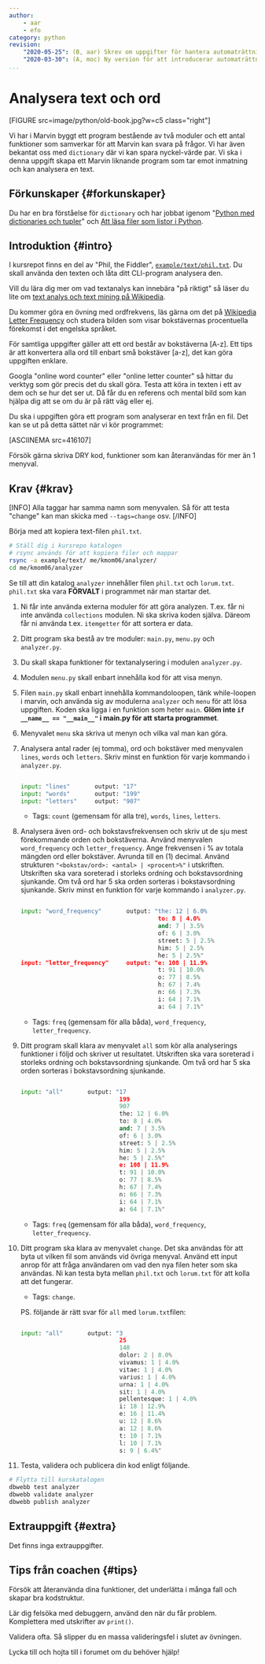```yaml
---
author:
    - aar
    - efo
category: python
revision:
    "2020-05-25": (B, aar) Skrev om uppgifter för hantera automaträttning.
    "2020-03-30": (A, moc) Ny version för att introducerar automaträttning.
...
```

Analysera text och ord
==================================

[FIGURE src=image/python/old-book.jpg?w=c5 class="right"]

Vi har i Marvin byggt ett program bestående av två moduler och ett antal funktioner som samverkar för att Marvin kan svara på frågor. Vi har även bekantat oss med `dictionary` där vi kan spara nyckel-värde par.  Vi ska i denna uppgift skapa ett Marvin liknande program som tar emot inmatning och kan analysera en text.

<!--more-->




Förkunskaper {#forkunskaper}
-----------------------

Du har en bra förståelse för `dictionary` och har jobbat igenom "[Python med dictionaries och tupler](uppgift/python-med-dictionaries-och-tupler-v2)" och [Att läsa filer som listor i Python](kunskap/att-lasa-filer-i-python-v2).



Introduktion {#intro}
-----------------------

I kursrepot finns en del av "Phil, the Fiddler", [`example/text/phil.txt`](https://github.com/mosbth/python/blob/master/example/text/phil.txt). Du skall använda den texten och låta ditt CLI-program analysera den.

Vill du lära dig mer om vad textanalys kan innebära "på riktigt" så läser du lite om [text analys och text mining på Wikipedia](https://en.wikipedia.org/wiki/Text_mining).

Du kommer göra en övning med ordfrekvens, läs gärna om det på [Wikipedia Letter Frequency](https://en.wikipedia.org/wiki/Letter_frequency) och studera bilden som visar bokstävernas procentuella förekomst i det engelska språket.

För samtliga uppgifter gäller att ett ord består av bokstäverna [A-z]. Ett tips är att konvertera alla ord till enbart små bokstäver [a-z], det kan göra uppgiften enklare.

Googla "online word counter" eller "online letter counter" så hittar du verktyg som gör precis det du skall göra. Testa att köra in texten i ett av dem och se hur det ser ut. Då får du en referens och mental bild som kan hjälpa dig att se om du är på rätt väg eller ej.

Du ska i uppgiften göra ett program som analyserar en text från en fil. Det kan se ut på detta sättet när vi kör programmet:

[ASCIINEMA src=416107]


Försök gärna skriva DRY kod, funktioner som kan återanvändas för mer än 1 menyval.



Krav {#krav}
-----------------------
[INFO]
Alla taggar har samma namn som menyvalen. Så för att testa "change" kan man skicka med `--tags=change` osv.
[/INFO]


Börja med att kopiera text-filen `phil.txt`.

```bash
# Ställ dig i kursrepo katalogen
# rsync används för att kopiera filer och mappar
rsync -a example/text/ me/kmom06/analyzer/
cd me/kmom06/analyzer
```

Se till att din katalog `analyzer` innehåller filen `phil.txt` och `lorum.txt`. `phil.txt` ska vara **FÖRVALT** i programmet när man startar det.

1. Ni får inte använda externa moduler för att göra analyzen. T.ex. får ni inte använda `collections` modulen. Ni ska skriva koden själva. Däreom får ni använda t.ex. `itemgetter` för att sortera er data.

1. Ditt program ska bestå av tre moduler: `main.py`, `menu.py` och `analyzer.py`.

1. Du skall skapa funktioner för textanalysering i modulen `analyzer.py`.

1. Modulen `menu.py` skall enbart innehålla kod för att visa menyn.

1. Filen `main.py` skall enbart innehålla kommandoloopen, tänk while-loopen i marvin, och använda sig av modulerna `analyzer` och `menu` för att lösa uppgiften. Koden ska ligga i en funktion som heter `main`. **Glöm inte `if __name__ == "__main__"` i main.py för att starta programmet**.

1. Menyvalet `menu` ska skriva ut menyn och vilka val man kan göra.

1. Analysera antal rader (ej tomma), ord och bokstäver med menyvalen `lines`, `words` och `letters`. Skriv minst en funktion för varje kommando i `analyzer.py`.

    ```python

    input: "lines"       output: "17"
    input: "words"       output: "199"
    input: "letters"     output: "907"
    ```

    - Tags: `count` (gemensam för alla tre), `words`, `lines`, `letters`. 



1. Analysera även ord- och bokstavsfrekvensen och skriv ut de sju mest förekommande orden och bokstäverna. Använd menyvalen `word_frequency` och `letter_frequency`. Ange frekvensen i % av totala mängden ord eller bokstäver. Avrunda till en (1) decimal. Använd strukturen `"<bokstav/ord>: <antal> | <procent>%"` i utskriften. Utskriften ska vara soreterad i storleks ordning och bokstavsordning sjunkande. Om två ord har 5 ska orden sorteras i bokstavsordning sjunkande. Skriv minst en funktion för varje kommando i `analyzer.py`.

    ```python

    input: "word_frequency"       output: "the: 12 | 6.0%
                                           to: 8 | 4.0%
                                           and: 7 | 3.5%
                                           of: 6 | 3.0%
                                           street: 5 | 2.5%
                                           him: 5 | 2.5%
                                           he: 5 | 2.5%" 
    input: "letter_frequency"     output: "e: 108 | 11.9%
                                           t: 91 | 10.0%
                                           o: 77 | 8.5%
                                           h: 67 | 7.4%
                                           n: 66 | 7.3%
                                           i: 64 | 7.1%
                                           a: 64 | 7.1%"
    ```

    - Tags: `freq` (gemensam för alla båda), `word_frequency`, `letter_frequency`. 



1. Ditt program skall klara av menyvalet `all` som kör alla analyserings funktioner i följd och skriver ut resultatet. Utskriften ska vara soreterad i storleks ordning och bokstavsordning sjunkande. Om två ord har 5 ska orden sorteras i bokstavsordning sjunkande.

    ```python

    input: "all"       output: "17
                                199
                                907
                                the: 12 | 6.0%
                                to: 8 | 4.0%
                                and: 7 | 3.5%
                                of: 6 | 3.0%
                                street: 5 | 2.5%
                                him: 5 | 2.5%
                                he: 5 | 2.5%" 
                                e: 108 | 11.9%
                                t: 91 | 10.0%
                                o: 77 | 8.5%
                                h: 67 | 7.4%
                                n: 66 | 7.3%
                                i: 64 | 7.1%
                                a: 64 | 7.1%"
    ```

    - Tags: `freq` (gemensam för alla båda), `word_frequency`, `letter_frequency`. 

1. Ditt program ska klara av menyvalet `change`. Det ska användas för att byta ut vilken fil som används vid övriga menyval. Använd ett input anrop för att fråga användaren om vad den nya filen heter som ska användas. Ni kan testa byta mellan `phil.txt` och `lorum.txt` för att kolla att det fungerar.

    - Tags: `change`.
    
    PS. följande är rätt svar för `all` med `lorum.txt`filen:

    ```python

    input: "all"       output: "3
                                25
                                140
                                dolor: 2 | 8.0%
                                vivamus: 1 | 4.0%
                                vitae: 1 | 4.0%
                                varius: 1 | 4.0%
                                urna: 1 | 4.0%
                                sit: 1 | 4.0%
                                pellentesque: 1 | 4.0%
                                i: 18 | 12.9%
                                e: 16 | 11.4%
                                u: 12 | 8.6%
                                a: 12 | 8.6%
                                t: 10 | 7.1%
                                l: 10 | 7.1%
                                s: 9 | 6.4%"
    ```


1. Testa, validera och publicera din kod enligt följande.

```bash
# Flytta till kurskatalogen
dbwebb test analyzer
dbwebb validate analyzer
dbwebb publish analyzer
```


Extrauppgift {#extra}
-----------------------

Det finns inga extrauppgifter.



Tips från coachen {#tips}
-----------------------

Försök att återanvända dina funktioner, det underlätta i många fall och skapar bra kodstruktur.

Lär dig felsöka med debuggern, använd den när du får problem. Komplettera med utskrifter av `print()`.

Validera ofta. Så slipper du en massa valideringsfel i slutet av övningen.

Lycka till och hojta till i forumet om du behöver hjälp!
